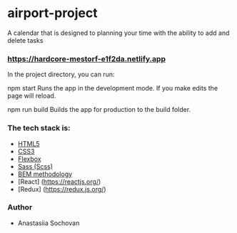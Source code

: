 # airport-project

A calendar that is designed to planning your time with the ability to add and delete tasks

### https://hardcore-mestorf-e1f2da.netlify.app

In the project directory, you can run:

npm start
Runs the app in the development mode. If you make edits the page will reload.

npm run build
Builds the app for production to the build folder.

### The tech stack is:

- [HTML5](https://en.wikipedia.org/wiki/HTML5)
- [CSS3](https://en.wikipedia.org/wiki/Cascading_Style_Sheets)
- [Flexbox](https://en.wikipedia.org/wiki/CSS_Flexible_Box_Layout)
- [Sass (Scss)](https://sass-lang.com/)
- [BEM methodology](https://en.bem.info/methodology/)
- [React] (https://reactjs.org/)
- [Redux] (https://redux.js.org/)

### Author

- Anastasiia Sochovan
